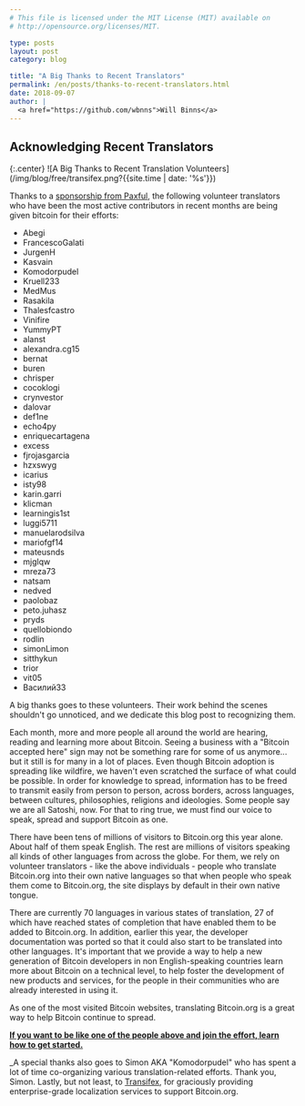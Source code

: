 ```yaml
---
# This file is licensed under the MIT License (MIT) available on
# http://opensource.org/licenses/MIT.

type: posts
layout: post
category: blog

title: "A Big Thanks to Recent Translators"
permalink: /en/posts/thanks-to-recent-translators.html
date: 2018-09-07
author: |
  <a href="https://github.com/wbnns">Will Binns</a>
---
```

## Acknowledging Recent Translators

{:.center}
![A Big Thanks to Recent Translation Volunteers](/img/blog/free/transifex.png?{{site.time | date: '%s'}})

Thanks to a [sponsorship from Paxful](https://bitcoin.org/en/posts/new-supporting-sponsorship-from-paxful),
the following volunteer translators who have been the most active contributors
in recent months are being given bitcoin for their efforts:

* Abegi
* FrancescoGalati
* JurgenH
* Kasvain
* Komodorpudel
* Kruell233
* MedMus
* Rasakila
* Thalesfcastro
* Vinifire
* YummyPT
* alanst
* alexandra.cg15
* bernat
* buren
* chrisper
* cocoklogi
* crynvestor
* dalovar
* def1ne
* echo4py
* enriquecartagena
* excess
* fjrojasgarcia
* hzxswyg
* icarius
* isty98
* karin.garri
* klicman
* learningis1st
* luggi5711
* manuelarodsilva
* mariofgf14
* mateusnds
* mjglqw
* mreza73
* natsam
* nedved
* paolobaz
* peto.juhasz
* pryds
* quellobiondo
* rodlin
* simonLimon
* sitthykun
* trior
* vit05
* Василий33

A big thanks goes to these volunteers. Their work behind the scenes shouldn't
go unnoticed, and we dedicate this blog post to recognizing them.

Each month, more and more people all around the world are hearing, reading and
learning more about Bitcoin. Seeing a business with a "Bitcoin accepted here"
sign may not be something rare for some of us anymore... but it still is for
many in a lot of places. Even though Bitcoin adoption is spreading like
wildfire, we haven't even scratched the surface of what could be possible. In
order for knowledge to spread, information has to be freed to transmit easily
from person to person, across borders, across languages, between cultures,
philosophies, religions and ideologies. Some people say we are all Satoshi,
now. For that to ring true, we must find our voice to speak, spread and support
Bitcoin as one.

There have been tens of millions of visitors to Bitcoin.org this year alone.
About half of them speak English. The rest are millions of visitors
speaking all kinds of other languages from across the globe. For them, we rely
on volunteer translators - like the above individuals - people who translate
Bitcoin.org into their own native languages so that when people who speak them
come to Bitcoin.org, the site displays by default in their own native tongue.

There are currently 70 languages in various states of translation, 27 of which
have reached states of completion that have enabled them to be added to
Bitcoin.org. In addition, earlier this year, the developer documentation was
ported so that it could also start to be translated into other languages. It's
important that we provide a way to help a new generation of Bitcoin developers
in non English-speaking countries learn more about Bitcoin on a technical
level, to help foster the development of new products and services, for the
people in their communities who are already interested in using it.

As one of the most visited Bitcoin websites, translating Bitcoin.org is a great
way to help Bitcoin continue to spread.

[__If you want to be like one of the people above and join the effort, learn how to get started.__](https://github.com/bitcoin-dot-org/bitcoin.org/blob/master/docs/assisting-with-translations.md#getting-started-with-the-translation-team)

_A special thanks also goes to Simon AKA "Komodorpudel" who has spent a lot of
time co-organizing various translation-related efforts. Thank you, Simon. Lastly,
but not least, to [Transifex](https://transifex.com/), for graciously providing
enterprise-grade localization services to support Bitcoin.org.
